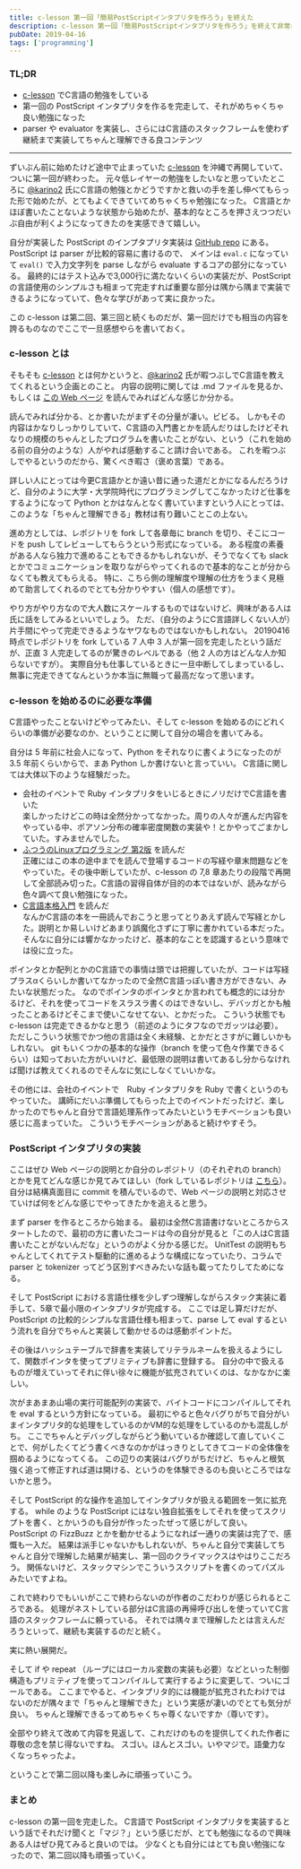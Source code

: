 ```yaml
---
title: c-lesson 第一回「簡易PostScriptインタプリタを作ろう」を終えた
description: c-lesson 第一回「簡易PostScriptインタプリタを作ろう」を終えて非常に素晴らしかったと振り返るブログ記事。
pubDate: 2019-04-16
tags: ['programming']
---
```


### TL;DR
- [c-lesson](https://github.com/karino2/c-lesson) でC言語の勉強をしている
- 第一回の PostScript インタプリタを作るを完走して、それがめちゃくちゃ良い勉強になった
- parser や evaluator を実装し、さらにはC言語のスタックフレームを使わず継続まで実装してちゃんと理解できる良コンテンツ
---

ずいぶん前に始めたけど途中で止まっていた [c-lesson](https://github.com/karino2/c-lesson) を沖縄で再開していて、ついに第一回が終わった。
元々低レイヤーの勉強をしたいなと思っていたところに [@karino2](https://twitter.com/karino2012) 氏にC言語の勉強とかどうですかと救いの手を差し伸べてもらった形で始めたが、とてもよくできていてめちゃくちゃ勉強になった。
C言語とかほぼ書いたことないような状態から始めたが、基本的なところを押さえつつだいぶ自由が利くようになってきたのを実感できて嬉しい。

自分が実装した PostScript のインプタプリタ実装は [GitHub repo](https://github.com/yoheikikuta/c-lesson/tree/14_while_repeat/sources/forth_modoki/interpreter) にある。
PostScript は parser が比較的容易に書けるので、 メインは `eval.c` になっていて `eval()` で入力文字列を parse しながら evaluate するコアの部分になっている。
最終的にはテスト込みで3,000行に満たないくらいの実装だが、PostScript の言語使用のシンプルさも相まって完走すれば重要な部分は隅から隅まで実装できるようになっていて、色々な学びがあって実に良かった。

この c-lesson は第二回、第三回と続くものだが、第一回だけでも相当の内容を誇るものなのでここで一旦感想やらを書いておく。

### c-lesson とは
そもそも [c-lesson](https://github.com/karino2/c-lesson) とは何かというと、[@karino2](https://twitter.com/karino2012) 氏が暇つぶしでC言語を教えてくれるという企画とのこと。
内容の説明に関しては .md ファイルを見るか、もしくは [この Web ページ](https://karino2.github.io/c-lesson/forth_modoki.html) を読んでみればどんな感じか分かる。

読んでみれば分かる、とか書いたがまずその分量が凄い。ビビる。
しかもその内容はかなりしっかりしていて、C言語の入門書とかを読んだりはしたけどそれなりの規模のちゃんとしたプログラムを書いたことがない、という（これを始める前の自分のような）人がやれば感動すること請け合いである。
これを暇つぶしでやるというのだから、驚くべき暇さ（褒め言葉）である。

詳しい人にとっては今更C言語かとか遠い昔に通った道だとかになるんだろうけど、自分のように大学・大学院時代にプログラミングしてこなかったけど仕事をするようになって Python とかはなんとなく書いていますという人にとっては、このような「ちゃんと理解できる」教材は有り難いことこの上ない。

進め方としては、レポジトリを fork して各章毎に branch を切り、そこにコードを push してレビューしてもらうという形式になっている。
ある程度の素養がある人なら独力で進めることもできるかもしれないが、そうでなくても slack とかでコミュニケーションを取りながらやってくれるので基本的なことが分からなくても教えてもらえる。
特に、こちら側の理解度や理解の仕方をうまく見極めて助言してくれるのでとても分かりやすい（個人の感想です）。

やり方がやり方なので大人数にスケールするものではないけど、興味がある人は氏に話をしてみるといいでしょう。
ただ、（自分のようにC言語詳しくない人が）片手間にやって完走できるようなヤワなものではないかもしれない。
20190416時点でレポジトリを fork している 7 人中 3 人が第一回を完走したという話だが、正直 3 人完走してるのが驚きのレベルである（他 2 人の方はどんな人か知らないですが）。
実際自分も仕事しているときに一旦中断してしまっているし、無事に完走できてなんというか本当に無職って最高だなって思います。

### c-lesson を始めるのに必要な準備
C言語やったことないけどやってみたい、そして c-lesson を始めるのにどれくらいの準備が必要なのか、ということに関して自分の場合を書いてみる。

自分は 5 年前に社会人になって、Python をそれなりに書くようになったのが 3.5 年前くらいからで、まあ Python しか書けないと言っていい。
C言語に関しては大体以下のような経験だった。

- 会社のイベントで Ruby インタプリタをいじるときにノリだけでC言語を書いた  
楽しかったけどこの時は全然分かってなかった。周りの人々が進んだ内容をやっている中、ポアソン分布の確率密度関数の実装や！とかやってごまかしていた。すみませんでした。
- [ふつうのLinuxプログラミング 第2版](https://www.amazon.co.jp/dp/B075ST51Y5/ref=dp-kindle-redirect?_encoding=UTF8&btkr=1) を読んだ  
正確にはこの本の途中までを読んで登場するコードの写経や章末問題などをやっていた。その後中断していたが、c-lesson の 7,8 章あたりの段階で再開して全部読み切った。C言語の習得自体が目的の本ではないが、読みながら色々調べて良い勉強になった。
- [C言語本格入門](https://www.amazon.co.jp/gp/product/B07B8GH29F/ref=ppx_yo_dt_b_d_asin_title_o02?ie=UTF8&psc=1) を読んだ  
なんかC言語の本を一冊読んでおこうと思ってとりあえず読んで写経とかした。説明とか易しいけどあまり誤魔化さずに丁寧に書かれている本だった。そんなに自分には響かなかったけど、基本的なことを認識するという意味では役に立った。

ポインタとか配列とかのC言語での事情は頭では把握していたが、コードは写経プラスαくらいしか書いてなかったので全然C言語っぽい書き方ができない、みたいな状態だった。
なのでポインタのポインタとか言われても概念的には分かるけど、それを使ってコードをスラスラ書くのはできないし、デバッガとかも触ったことあるけどそこまで使いこなせてない、とかだった。
こういう状態でも c-lesson は完走できるかなと思う（前述のようにタフなのでガッツは必要）。
ただしこういう状態でかつ他の言語は全く未経験、とかだとさすがに難しいかもしれない。
git もいくつかの基本的な操作（branch を使って色々作業できるくらい）は知っておいた方がいいけど、最低限の説明は書いてあるし分からなければ聞けば教えてくれるのでそんなに気にしなくていいかな。

その他には、会社のイベントで　Ruby インタプリタを Ruby で書くというのもやっていた。
講師にだいぶ準備してもらった上でのイベントだったけど、楽しかったのでちゃんと自分で言語処理系作ってみたいというモチベーションも良い感じに高まっていた。
こういうモチベーションがあると続けやすそう。

### PostScript インタプリタの実装
ここはぜひ Web ページの説明とか自分のレポジトリ（のそれぞれの branch）とかを見てどんな感じか見てみてほしい（fork しているレポジトリは [こちら](https://github.com/yoheikikuta/c-lesson)）。
自分は結構真面目に commit を積んでいるので、Web ページの説明と対応させていけば何をどんな感じでやってきたかを追えると思う。

まず parser を作るところから始まる。
最初は全然C言語書けないところからスタートしたので、最初の方に書いたコードは今の自分が見ると「この人はC言語書いたことがないんだな」というのがよく分かる感じだ。
UnitTest の説明もちゃんとしてくれてテスト駆動的に進めるような構成になっていたり、コラムで parser と tokenizer ってどう区別すべきみたいな話も載ってたりしてためになる。

そして PostScript における言語仕様を少しずつ理解しながらスタック実装に着手して、5章で最小限のインタプリタが完成する。
ここでは足し算だけだが、PostScript の比較的シンプルな言語仕様も相まって、parse して eval するという流れを自分でちゃんと実装して動かせるのは感動ポイントだ。

その後はハッシュテーブルで辞書を実装してリテラルネームを扱えるようにして、関数ポインタを使ってプリミティブも辞書に登録する。
自分の中で扱えるものが増えていってそれに伴い徐々に機能が拡充されていくのは、なかなかに楽しい。

次がまあまあ山場の実行可能配列の実装で、バイトコードにコンパイルしてそれを eval するという方針になっている。
最初にやると色々バグりがちで自分がいまインタプリタ的な処理をしているのかVM的な処理をしているのかも混乱しがち。
ここでちゃんとデバッグしながらどう動いているか確認して直していくことで、何がしたくてどう書くべきなのかがはっきりとしてきてコードの全体像を掴めるようになってくる。
この辺りの実装はバグりがちだけど、ちゃんと根気強く追って修正すれば道は開ける、というのを体験できるのも良いところではないかと思う。

そして PostScript 的な操作を追加してインタプリタが扱える範囲を一気に拡充する。
while のような PostScript にはない独自拡張をしてそれを使ってスクリプトを書く、とかいうのも自分が作ったったぜって感じがして良い。
PostScript の FizzBuzz とかを動かせるようになれば一通りの実装は完了で、感慨も一入だ。
結果は派手じゃないかもしれないが、ちゃんと自分で実装してちゃんと自分で理解した結果が結実し、第一回のクライマックスはやはりここだろう。
関係ないけど、スタックマシンでこういうスクリプトを書くのってパズルみたいですよね。

これで終わりでもいいがここで終わらないのが作者のこだわりが感じられるところである。
処理がネストしている部分はC言語の再帰呼び出しを使っていてC言語のスタックフレームに頼っている。
それでは隅々まで理解したとは言えんだろうといって、継続も実装するのだと続く。

実に熱い展開だ。

そして if や repeat （ループにはローカル変数の実装も必要）などといった制御構造もプリミティブを使ってコンパイルして実行するように変更して、ついにゴールである。
ここまでやると、インタプリタ的には機能が拡充されたわけではないのだが隅々まで「ちゃんと理解できた」という実感が凄いのでとても気分が良い。
ちゃんと理解できるってめちゃくちゃ尊くないですか（尊いです）。

全部やり終えて改めて内容を見返して、これだけのものを提供してくれた作者に尊敬の念を禁じ得ないですね。
スゴい。ほんとスゴい。いやマジで。語彙力なくなっちゃったよ。

ということで第二回以降も楽しみに頑張っていこう。

### まとめ
c-lesson の第一回を完走した。
C言語で PostScript インタプリタを実装するという話でそれだけ聞くと「マジ？」という感じだが、とても勉強になるので興味ある人はぜひ見てみると良いのでは。
少なくとも自分にはとても良い勉強になったので、第二回以降も頑張っていく。
